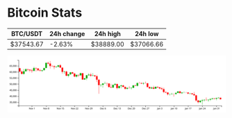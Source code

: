 # Bitcoin Stats

BTC/USDT|24h change|24h high|24h low|
|---|---|---|---|
|$37543.67|-2.63%|$38889.00|$37066.66|

<img src="./chart.svg">
